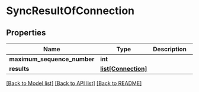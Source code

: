 # SyncResultOfConnection

## Properties
Name | Type | Description | Notes
------------ | ------------- | ------------- | -------------
**maximum_sequence_number** | **int** |  | 
**results** | [**list[Connection]**](Connection.md) |  | 

[[Back to Model list]](../README.md#documentation-for-models) [[Back to API list]](../README.md#documentation-for-api-endpoints) [[Back to README]](../README.md)

